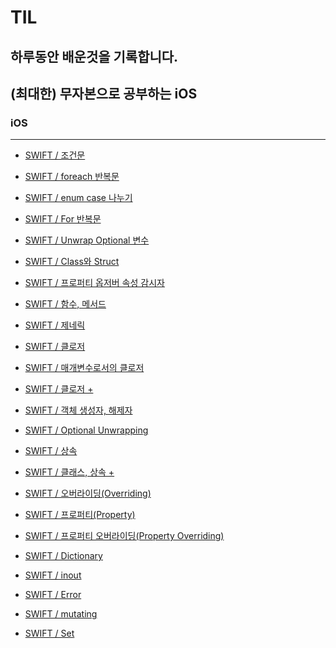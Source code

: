 # TIL
## 하루동안 배운것을 기록합니다.
## (최대한) 무자본으로 공부하는 iOS

### iOS
---
- <a href = "https://github.com/kimkyumbi/TIL/blob/main/iOS/230710-1.md" > SWIFT / 조건문 </a>

- <a href = "https://github.com/kimkyumbi/TIL/blob/main/iOS/230710-2.md" > SWIFT / foreach 반복문 </a>

- <a href = "https://github.com/kimkyumbi/TIL/blob/main/iOS/230710-3.md" > SWIFT / enum case 나누기 </a>

- <a href = "https://github.com/kimkyumbi/TIL/blob/main/iOS/230710-4.md" > SWIFT / For 반복문 </a>

- <a href = "https://github.com/kimkyumbi/TIL/blob/main/iOS/230711-1.md" > SWIFT / Unwrap Optional 변수 </a>

- <a href = "https://github.com/kimkyumbi/TIL/blob/main/iOS/230712-1.md" > SWIFT / Class와 Struct </a>

- <a href = "https://github.com/kimkyumbi/TIL/blob/main/iOS/230712-2.md" > SWIFT / 프로퍼티 옵저버 속성 감시자 </a>

- <a href = "https://github.com/kimkyumbi/TIL/blob/main/iOS/230713-1.md" > SWIFT / 함수, 메서드 </a>

- <a href = "https://github.com/kimkyumbi/TIL/blob/main/iOS/230713-2.md" > SWIFT / 제네릭 </a>

- <a href = "https://github.com/kimkyumbi/TIL/blob/main/iOS/230713-3.md" > SWIFT / 클로저 </a>

- <a href = "https://github.com/kimkyumbi/TIL/blob/main/iOS/230714-1.md" > SWIFT / 매개변수로서의 클로저 </a>

- <a href = "https://github.com/kimkyumbi/TIL/blob/main/iOS/230715-1.md" > SWIFT / 클로저 + </a>

- <a href = "https://github.com/kimkyumbi/TIL/blob/main/iOS/230715-2.md" > SWIFT / 객체 생성자, 해제자 </a>

- <a href = "https://github.com/kimkyumbi/TIL/blob/main/iOS/230715-3.md" > SWIFT / Optional Unwrapping</a>

- <a href = "https://github.com/kimkyumbi/TIL/blob/main/iOS/230716-1.md" > SWIFT / 상속 </a>

- <a href = "https://github.com/kimkyumbi/TIL/blob/main/iOS/230716-2.md" > SWIFT / 클래스, 상속 + </a>

- <a href = "https://github.com/kimkyumbi/TIL/blob/main/iOS/230716-3.md" > SWIFT / 오버라이딩(Overriding) </a> 

- <a href = "https://github.com/kimkyumbi/TIL/blob/main/iOS/230717-1.md" > SWIFT / 프로퍼티(Property) </a> 

- <a href = "https://github.com/kimkyumbi/TIL/blob/main/iOS/230717-2.md" > SWIFT / 프로퍼티 오버라이딩(Property Overriding) </a> 

- <a href = "https://github.com/kimkyumbi/TIL/blob/main/iOS/230717-3.md" > SWIFT / Dictionary </a> 

- <a href = "https://github.com/kimkyumbi/TIL/blob/main/iOS/230717-4.md" > SWIFT / inout </a> 

- <a href = "https://github.com/kimkyumbi/TIL/blob/main/iOS/230717-5.md" > SWIFT / Error </a> 

- <a href = "https://github.com/kimkyumbi/TIL/blob/main/iOS/230717-6.md" > SWIFT / mutating </a> 

- <a href = "https://github.com/kimkyumbi/TIL/blob/main/iOS/230717-7.md" > SWIFT / Set </a> 